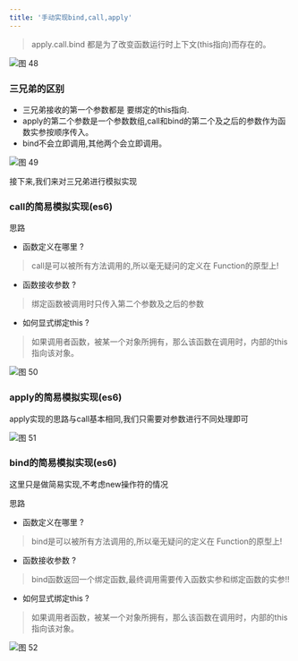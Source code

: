 ```yaml
---
title: '手动实现bind,call,apply'
---
```


> apply.call.bind 都是为了改变函数运行时上下文(this指向)而存在的。

![图 48](https://gitee.com/wongabner/picgo/raw/master/2021-03-23-20-55-36.png)  

### 三兄弟的区别

- 三兄弟接收的第一个参数都是 要绑定的this指向.
- apply的第二个参数是一个参数数组,call和bind的第二个及之后的参数作为函数实参按顺序传入。
- bind不会立即调用,其他两个会立即调用。

![图 49](https://gitee.com/wongabner/picgo/raw/master/2021-03-23-20-56-27.png)  

接下来,我们来对三兄弟进行模拟实现

### call的简易模拟实现(es6)

思路

- 函数定义在哪里 ?

> call是可以被所有方法调用的,所以毫无疑问的定义在 Function的原型上!

- 函数接收参数 ?

> 绑定函数被调用时只传入第二个参数及之后的参数

- 如何显式绑定this ?

> 如果调用者函数，被某一个对象所拥有，那么该函数在调用时，内部的this指向该对象。

![图 50](https://gitee.com/wongabner/picgo/raw/master/2021-03-23-21-01-35.png)  

### apply的简易模拟实现(es6)

apply实现的思路与call基本相同,我们只需要对参数进行不同处理即可

![图 51](https://gitee.com/wongabner/picgo/raw/master/2021-03-23-21-01-55.png)  

### bind的简易模拟实现(es6)

这里只是做简易实现,不考虑new操作符的情况

思路

- 函数定义在哪里 ?

> bind是可以被所有方法调用的,所以毫无疑问的定义在 Function的原型上!

- 函数接收参数 ?

> bind函数返回一个绑定函数,最终调用需要传入函数实参和绑定函数的实参!!

- 如何显式绑定this ?

> 如果调用者函数，被某一个对象所拥有，那么该函数在调用时，内部的this指向该对象。

![图 52](https://gitee.com/wongabner/picgo/raw/master/2021-03-23-21-02-12.png)  
